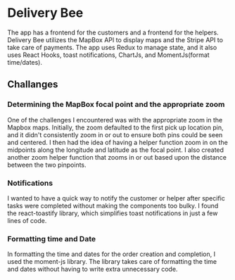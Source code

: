 # Delivery Bee 

The app has a frontend for the customers and a frontend for the helpers. Delivery Bee utilizes the MapBox API to display maps and the Stripe API to take care of payments. The app uses Redux to manage state, and it also uses React Hooks, toast notifications, ChartJs, and MomentJs(format time/dates).

## Challanges

### Determining the MapBox focal point and the appropriate zoom

One of the challenges I encountered was with the appropriate zoom in the Mapbox maps. Initially, the zoom defaulted to the first pick up location pin, and it didn't consistently zoom in or out to ensure both pins could be seen and centered. I then had the idea of having a helper function zoom in on the midpoints along the longitude and latitude as the focal point. I also created another zoom helper function that zooms in or out based upon the distance between the two pinpoints.

### Notifications

I wanted to have a quick way to notify the customer or helper after specific tasks were completed without making the components too bulky. I found the react-toastify library, which simplifies toast notifications in just a few lines of code.

### Formatting time and Date

In formatting the time and dates for the order creation and completion, I used the moment-js library. The library takes care of formatting the time and dates without having to write extra unnecessary code.

